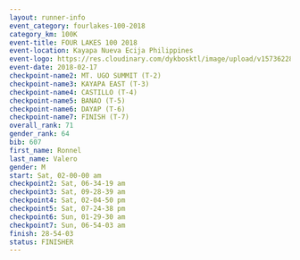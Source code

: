 ```yaml
---
layout: runner-info 
event_category: fourlakes-100-2018 
category_km: 100K 
event-title: FOUR LAKES 100 2018 
event-location: Kayapa Nueva Ecija Philippines 
event-logo: https://res.cloudinary.com/dykbosktl/image/upload/v1573622832/Logo/logo_1_hdutmh.jpg 
event-date: 2018-02-17 
checkpoint-name2: MT. UGO SUMMIT (T-2) 
checkpoint-name3: KAYAPA EAST (T-3) 
checkpoint-name4: CASTILLO (T-4) 
checkpoint-name5: BANAO (T-5) 
checkpoint-name6: DAYAP (T-6) 
checkpoint-name7: FINISH (T-7) 
overall_rank: 71
gender_rank: 64
bib: 607
first_name: Ronnel
last_name: Valero
gender: M
start: Sat, 02-00-00 am
checkpoint2: Sat, 06-34-19 am
checkpoint3: Sat, 09-28-39 am
checkpoint4: Sat, 02-04-50 pm
checkpoint5: Sat, 07-24-38 pm
checkpoint6: Sun, 01-29-30 am
checkpoint7: Sun, 06-54-03 am
finish: 28-54-03
status: FINISHER
---
```

